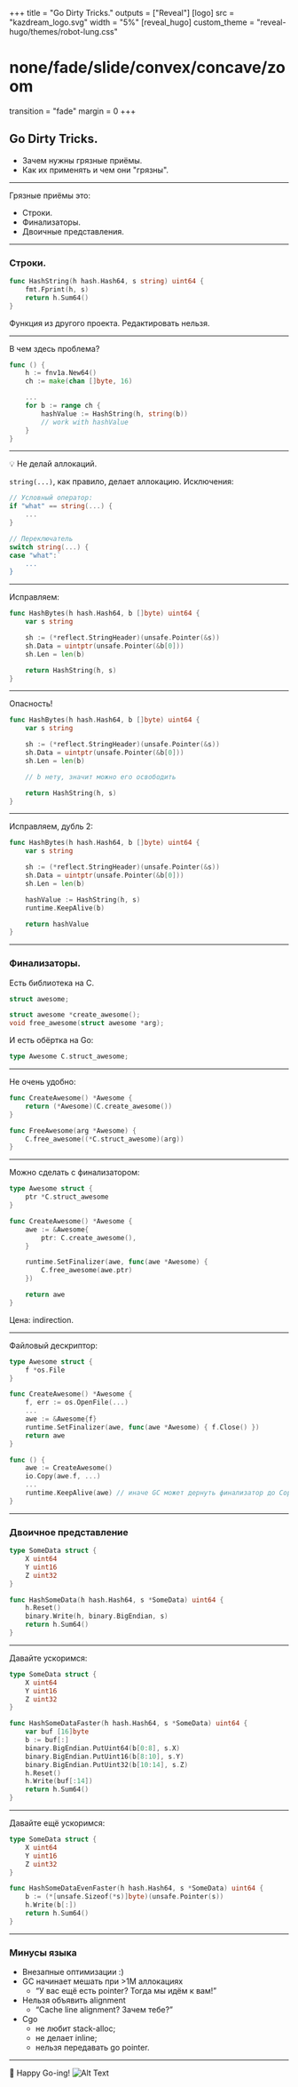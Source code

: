 +++
title = "Go Dirty Tricks."
outputs = ["Reveal"]
[logo]
src = "kazdream_logo.svg"
width = "5%"
[reveal_hugo]
custom_theme = "reveal-hugo/themes/robot-lung.css"
# none/fade/slide/convex/concave/zoom
transition = "fade"
margin = 0
+++

## Go Dirty Tricks.

- Зачем нужны грязные приёмы.
- Как их применять и чем они "грязны".

---

Грязные приёмы это:

- Строки.
- Финализаторы.
- Двоичные представления.

---

### Строки.

```go
func HashString(h hash.Hash64, s string) uint64 {
	fmt.Fprint(h, s)
	return h.Sum64()
}
```

Функция из другого проекта. Редактировать нельзя.

---

В чем здесь проблема?

```go
func () {
	h := fnv1a.New64()
	ch := make(chan []byte, 16)

	...
	for b := range ch {
		hashValue := HashString(h, string(b))
		// work with hashValue
	}
}
```

---

💡 Не делай аллокаций.

`string(...)`, как правило, делает аллокацию.
Исключения:

```go
// Условный оператор:
if "what" == string(...) {
	...
}

// Переключатель
switch string(...) {
case "what":`
	...
}
```

---

Исправляем:

```go
func HashBytes(h hash.Hash64, b []byte) uint64 {
	var s string

	sh := (*reflect.StringHeader)(unsafe.Pointer(&s))
	sh.Data = uintptr(unsafe.Pointer(&b[0]))
	sh.Len = len(b)

	return HashString(h, s)
}
```

---

Опасность!

```go
func HashBytes(h hash.Hash64, b []byte) uint64 {
	var s string

	sh := (*reflect.StringHeader)(unsafe.Pointer(&s))
	sh.Data = uintptr(unsafe.Pointer(&b[0]))
	sh.Len = len(b)

	// b нету, значит можно его освободить

	return HashString(h, s)
}
```

---

Исправляем, дубль 2:

```go
func HashBytes(h hash.Hash64, b []byte) uint64 {
	var s string

	sh := (*reflect.StringHeader)(unsafe.Pointer(&s))
	sh.Data = uintptr(unsafe.Pointer(&b[0]))
	sh.Len = len(b)

	hashValue := HashString(h, s)
	runtime.KeepAlive(b)

	return hashValue
}
```

---

### Финализаторы.

Есть библиотека на C.
```c
struct awesome;

struct awesome *create_awesome();
void free_awesome(struct awesome *arg);
```

И есть обёртка на Go:
```go
type Awesome C.struct_awesome;
```

---

Не очень удобно:

```go
func CreateAwesome() *Awesome {
	return (*Awesome)(C.create_awesome())
}

func FreeAwesome(arg *Awesome) {
	C.free_awesome((*C.struct_awesome)(arg))
}
```

---

Можно сделать с финализатором:
```go
type Awesome struct {
	ptr *C.struct_awesome
}

func CreateAwesome() *Awesome {
	awe := &Awesome{
		ptr: C.create_awesome(),
	}

	runtime.SetFinalizer(awe, func(awe *Awesome) {
		C.free_awesome(awe.ptr)
	})

	return awe
}
```
Цена: indirection.

---

Файловый дескриптор:
```go
type Awesome struct {
	f *os.File
}

func CreateAwesome() *Awesome {
	f, err := os.OpenFile(...)
	...
	awe := &Awesome{f}
	runtime.SetFinalizer(awe, func(awe *Awesome) { f.Close() })
	return awe
}

func () {
	awe := CreateAwesome()
	io.Copy(awe.f, ...)
	...
	runtime.KeepAlive(awe) // иначе GC может дернуть финализатор до Copy
}
```

---

### Двоичное представление

```go
type SomeData struct {
	X uint64
	Y uint16
	Z uint32
}

func HashSomeData(h hash.Hash64, s *SomeData) uint64 {
	h.Reset()
	binary.Write(h, binary.BigEndian, s)
	return h.Sum64()
}
```

---

Давайте ускоримся:

```go
type SomeData struct {
	X uint64
	Y uint16
	Z uint32
}

func HashSomeDataFaster(h hash.Hash64, s *SomeData) uint64 {
	var buf [16]byte
	b := buf[:]
	binary.BigEndian.PutUint64(b[0:8], s.X)
	binary.BigEndian.PutUint16(b[8:10], s.Y)
	binary.BigEndian.PutUint32(b[10:14], s.Z)
	h.Reset()
	h.Write(buf[:14])
	return h.Sum64()
}
```

---

Давайте ещё ускоримся:

```go
type SomeData struct {
	X uint64
	Y uint16
	Z uint32
}

func HashSomeDataEvenFaster(h hash.Hash64, s *SomeData) uint64 {
	b := (*[unsafe.Sizeof(*s)]byte)(unsafe.Pointer(s))
	h.Write(b[:])
	return h.Sum64()
}
```

---

### Минусы языка

- Внезапные оптимизации :)
- GC начинает мешать при >1M аллокациях
  * “У вас ещё есть pointer? Тогда мы идём к вам!”
- Нельзя объявить alignment
  * “Cache line alignment? Зачем тебе?”
- Cgo
  * не любит stack-alloc;
  * не делает inline;
  * нельзя передавать go pointer.


---

🤗  Happy Go-ing!
![Alt
Text](https://miro.medium.com/max/1400/1*jcS_Wu-nlRcg8vVu8Su6Gg.jpeg)
